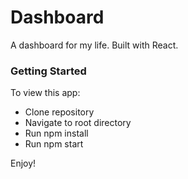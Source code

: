 # Dashboard
A dashboard for my life. Built with React. 

### Getting Started
To view this app:

- Clone repository
- Navigate to root directory
- Run npm install
- Run npm start

Enjoy!
